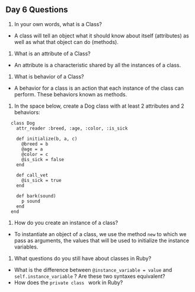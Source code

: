 ## Day 6 Questions

1. In your own words, what is a Class?
  - A class will tell an object what it should know about itself (attributes) as well as what that object can do (methods).

1. What is an attribute of a Class?
  - An attribute is a characteristic shared by all the instances of a class.

1. What is behavior of a Class?
  - A behavior for a class is an action that each instance of the class can perform. These behaviors known as methods.

1. In the space below, create a Dog class with at least 2 attributes and 2 behaviors:
  ```
    class Dog
      attr_reader :breed, :age, :color, :is_sick

      def initialize(b, a, c)
        @breed = b
        @age = a
        @color = c
        @is_sick = false
      end

      def call_vet
        @is_sick = true
      end

      def bark(sound)
        p sound
      end
    end
  ```

1. How do you create an instance of a class?
  - To instantiate an object of a class, we use the method `new` to which we pass as arguments, the values that will be used to initialize the instance variables.

1. What questions do you still have about classes in Ruby?
  - What is the difference between `@instance_variable = value` and `self.instance_variable` ? Are these two syntaxes equivalent?
  - How does the `private class ` work in Ruby?
